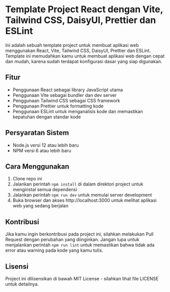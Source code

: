 # Template Project React dengan Vite, Tailwind CSS, DaisyUI, Prettier dan ESLint

Ini adalah sebuah template project untuk membuat aplikasi web menggunakan React, Vite, Tailwind CSS, DaisyUI, Prettier dan ESLint. Template ini memudahkan kamu untuk membuat aplikasi web dengan cepat dan mudah, karena sudah terdapat konfigurasi dasar yang siap digunakan.

## Fitur

- Penggunaan React sebagai library JavaScript utama
- Penggunaan Vite sebagai bundler dan dev server
- Penggunaan Tailwind CSS sebagai CSS framework
- Penggunaan Prettier untuk formatting kode
- Penggunaan ESLint untuk menganalisis kode dan memastikan kepatuhan dengan standar kode

## Persyaratan Sistem

- Node.js versi 12 atau lebih baru
- NPM versi 6 atau lebih baru

## Cara Menggunakan

1. Clone repo ini
2. Jalankan perintah `npm install` di dalam direktori project untuk menginstal semua dependensi
3. Jalankan perintah `npm run dev` untuk memulai server development
4. Buka browser dan akses http://localhost:3000 untuk melihat aplikasi web yang sedang berjalan

## Kontribusi

Jika kamu ingin berkontribusi pada project ini, silahkan melakukan Pull Request dengan perubahan yang diinginkan. Jangan lupa untuk menjalankan perintah `npm run lint` untuk memastikan bahwa tidak ada error atau warning pada kode yang kamu tulis.

## Lisensi

Project ini dilisensikan di bawah MIT License - silahkan lihat file LICENSE untuk detailnya.
